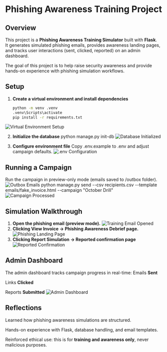 # Phishing Awareness Training Project

## Overview
This project is a **Phishing Awareness Training Simulator** built with **Flask**.  
It generates simulated phishing emails, provides awareness landing pages, and tracks user interactions (sent, clicked, reported) on an admin dashboard.

The goal of this project is to help raise security awareness and provide hands-on experience with phishing simulation workflows.

## Setup
1. **Create a virtual environment and install dependencies**
   ```bash
   python -m venv .venv
   .venv\Scripts\activate
   pip install -r requirements.txt
![Virtual Environment Setup](screenshots/Terminal_venv.png)
   
2. **Initialize the database**
   python manage.py init-db
![Database Initialized](screenshots/database_initialized.png)


3. **Configure environment file**
   Copy .env.example to .env and adjust campaign defaults.
![.env Configuration](screenshots/file%20.env%20opened.png)

## Running a Campaign
Run the campaign in preview-only mode (emails saved to /outbox folder).
![Outbox Emails](screenshots/outbox%20folder%20with%20HTML%20files.png)
  python manage.py send --csv recipients.csv --template emails/fake_invoice.html --campaign "October Drill"
![Campaign Processed](screenshots/Terminal%20Campaign%20processed%20in%20preview%20mode.png)
  
## Simulation Walkthrough
1.  **Open the phishing email (preview mode).**
![Training Email Opened](screenshots/opened%20training%20email.png)
2.  **Clicking View Invoice -> Phishing Awareness Debrief page.**
![Phishing Landing Page](screenshots/Landing%20Page.png)
3.  **Clicking Report Simulation -> Reported confirmation page**
![Reported Confirmation](screenshots/Reported%20Page.png)

## Admin Dashboard
The admin dashboard tracks campaign progress in real-time:
Emails **Sent**

Links **Clicked**

Reports **Submitted**
![Admin Dashboard](screenshots/Dashboard%20sent_clicked_reported%20updated.png)


## Reflections
Learned how phishing awareness simulations are structured.

Hands-on experience with Flask, database handling, and email templates.

Reinforced ethical use: this is for **training and awareness only**, never malicious purposes.
